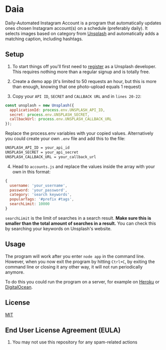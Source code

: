 # Daia

Daily-Automated Instagram Account is a program that automatically updates ones chosen Instagram account(s) on a schedule (preferably daily). It selects images based on category from [Unsplash](https://www.unsplash.com/) and automatically adds a matching caption, including hashtags.

## Setup

1. To start things off you'll first need to [register]('https://unsplash.com/developers') as a Unsplash developer. This requires nothing more than a regular signup and is totally free.

2. Create a demo app (it's limited to 50 requests an hour, but this is more than enough, knowing that one photo-upload equals 1 request)

3. Copy your `API ID`, `SECRET` and `CALLBACK URL` and in `lines 20-22`:
```javascript
const unsplash = new Unsplash({
  applicationId: process.env.UNSPLASH_API_ID,
  secret: process.env.UNSPLASH_SECRET,
  callbackUrl: process.env.UNSPLASH_CALLBACK_URL
});
```
Replace the process.env variables with your copied values.
Alternatively you could create your own `.env` file and add this to the file:
```bash
UNSPLASH_API_ID = your_api_id
UNSPLASH_SECRET = your_api_secret
UNSPLASH_CALLBACK_URL = your_callback_url
```

4. Head to `accounts.js` and replace the values inside the array with your own in this format:
```javascript
{
  username: 'your_username',
  password: 'your_password',
  category: 'search keywords',
  popularTags: '#prefix #tags',
  searchLimit: 10000
}
```
`searchLimit` is the limit of searches in a search result.
**Make sure this is smaller than the total amount of searches in a result.**
You can check this by searching your keywords on Unsplash's website.

## Usage

The program will work after you enter `node app` in the command line. However, when you now exit the program by hitting `Ctrl+C`, by exiting the command line or closing it any other way, it will not run periodically anymore.

To do this you could run the program on a server, for example on [Heroku]('https://heroku.com') or [DigitalOcean]('https://digitalocean.com/').

## License

[MIT](LICENSE)

## End User License Agreement (EULA)
1. You may not use this repository for any spam-related actions
